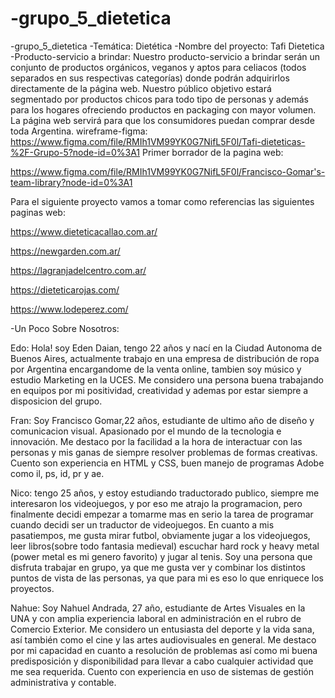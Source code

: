 # -grupo_5_dietetica
-grupo_5_dietetica
-Temática: Dietética -Nombre del proyecto: Tafi Dietetica -Producto-servicio a brindar: Nuestro producto-servicio a brindar serán un conjunto de productos orgánicos, veganos y aptos para celiacos (todos separados en sus respectivas categorías) donde podrán adquirirlos directamente de la página web. Nuestro público objetivo estará segmentado por productos chicos para todo tipo de personas y además para los hogares ofreciendo productos en packaging con mayor volumen. La página web servirá para que los consumidores puedan comprar desde toda Argentina. wireframe-figma: https://www.figma.com/file/RMIh1VM99YK0G7NifL5F0l/Tafi-dieteticas-%2F-Grupo-5?node-id=0%3A1 Primer borrador de la pagina web:

https://www.figma.com/file/RMIh1VM99YK0G7NifL5F0l/Francisco-Gomar's-team-library?node-id=0%3A1

Para el siguiente proyecto vamos a tomar como referencias las siguientes paginas web:

https://www.dieteticacallao.com.ar/

https://newgarden.com.ar/

https://lagranjadelcentro.com.ar/

https://dieteticarojas.com/

https://www.lodeperez.com/

-Un Poco Sobre Nosotros:

Edo: Hola! soy Eden Daian, tengo 22 años y nací en la Ciudad Autonoma de Buenos Aires, actualmente trabajo en una empresa de distribución de ropa por Argentina encargandome de la venta online, tambien soy músico y estudio Marketing en la UCES. Me considero una persona buena trabajando en equipos por mi positividad, creatividad y ademas por estar siempre a disposicion del grupo.

Fran: Soy Francisco Gomar,22 años, estudiante de ultimo año de diseño y comunicacion visual. Apasionado por el mundo de la tecnologia e innovación. Me destaco por la facilidad a la hora de interactuar con las personas y mis ganas de siempre resolver problemas de formas creativas. Cuento son experiencia en HTML y CSS, buen manejo de programas Adobe como il, ps, id, pr y ae.

Nico: tengo 25 años, y estoy estudiando traductorado publico, siempre me interesaron los videojuegos, y por eso me atrajo la programacion, pero finalmente decidi empezar a tomarme mas en serio la tarea de programar cuando decidi ser un traductor de videojuegos. En cuanto a mis pasatiempos, me gusta mirar futbol, obviamente jugar a los videojuegos, leer libros(sobre todo fantasia medieval) escuchar hard rock y heavy metal (power metal es mi genero favorito) y jugar al tenis. Soy una persona que disfruta trabajar en grupo, ya que me gusta ver y combinar los distintos puntos de vista de las personas, ya que para mi es eso lo que enriquece los proyectos.

Nahue: Soy Nahuel Andrada, 27 año, estudiante de Artes Visuales en la UNA y con amplia experiencia laboral en administración en el rubro de Comercio Exterior. Me considero un entusiasta del deporte y la vida sana, así también como el cine y las artes audiovisuales en general. Me destaco por mi capacidad en cuanto a resolución de problemas así como mi buena predisposición y disponibilidad para llevar a cabo cualquier actividad que me sea requerida. Cuento con experiencia en uso de sistemas de gestión administrativa y contable.
